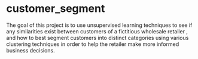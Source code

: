 # customer_segment
The goal of this project is to use unsupervised learning techniques to see if any similarities exist between customers of a fictitious wholesale retailer , and how to best segment customers into distinct categories using various clustering techniques in order to help the retailer make more informed business decisions.

